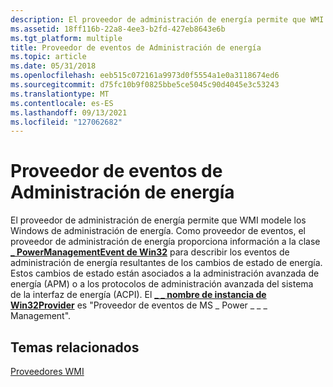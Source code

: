 ```yaml
---
description: El proveedor de administración de energía permite que WMI modele los Windows de administración de energía.
ms.assetid: 18ff116b-22a8-4ee3-b2fd-427eb8643e6b
ms.tgt_platform: multiple
title: Proveedor de eventos de Administración de energía
ms.topic: article
ms.date: 05/31/2018
ms.openlocfilehash: eeb515c072161a9973d0f5554a1e0a3118674ed6
ms.sourcegitcommit: d75fc10b9f0825bbe5ce5045c90d4045e3c53243
ms.translationtype: MT
ms.contentlocale: es-ES
ms.lasthandoff: 09/13/2021
ms.locfileid: "127062682"
---
```

# <a name="power-management-event-provider"></a>Proveedor de eventos de Administración de energía

El proveedor de administración de energía permite que WMI modele los Windows de administración de energía. Como proveedor de eventos, el proveedor de administración de energía proporciona información a la clase [**\_ PowerManagementEvent de Win32**](win32-powermanagementevent.md) para describir los eventos de administración de energía resultantes de los cambios de estado de energía. Estos cambios de estado están asociados a la administración avanzada de energía (APM) o a los protocolos de administración avanzada del sistema de la interfaz de energía (ACPI). El [**\_ \_ nombre de instancia de Win32Provider**](/windows/desktop/WmiSdk/--win32provider) es "Proveedor de eventos de MS \_ Power \_ \_ \_ Management".

## <a name="related-topics"></a>Temas relacionados

<dl> <dt>

[Proveedores WMI](/windows/desktop/WmiSdk/wmi-providers)
</dt> </dl>

 

 
